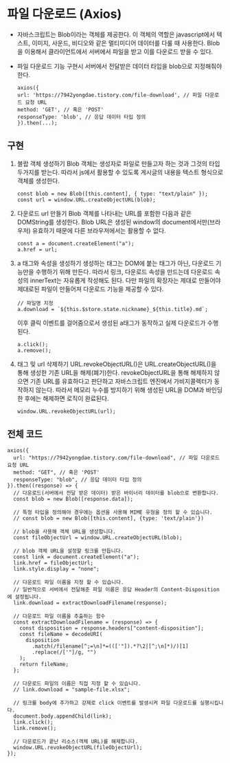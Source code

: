 # 파일 다운로드 (Axios)

- 자바스크립트는 Blob이라는 객체를 제공한다. 이 객체의 역할은 javascript에서 텍스트, 이미지, 사운드, 비디오와 같은 멀티미디어 데이터를 다룰 때 사용한다. Blob을 이용해서 클라이언트에서 서버에서 파일을 받고 이를 다운로드 받을 수 있다.

- 파일 다운로드 기능 구현시 서버에서 전달받은 데이터 타입을 blob으로 지정해줘야 한다.

  ```tsx
  axios({
  url: 'https://7942yongdae.tistory.com/file-download', // 파일 다운로드 요청 URL
  method: 'GET', // 혹은 'POST'
  responseType: 'blob', // 응답 데이터 타입 정의
  }).then(...);
  ```

## 구현

1.  블랍 객체 생성하기
    Blob 객체는 생성자로 파일로 만들고자 하는 것과 그것의 타입 두가지를 받는다. 따라서 js에서 활용할 수 있도록 게시글의 내용을 텍스트 형식으로 객체를 생성한다.

    ```tsx
    const blob = new Blob([this.content], { type: "text/plain" });
    const url = window.URL.createObjectURL(blob);
    ```

2.  다운로드 url 만들기
    Blob 객체를 나타내는 URL를 포함한 다음과 같은 DOMString를 생성한다. Blob URL은 생성된 window의 document에서만(브라우저) 유효하기 때문에 다른 브라우저에서는 활용할 수 없다.

    ```tsx
    const a = document.createElement("a");
    a.href = url;
    ```

3.  a 태그와 속성을 생성하기
    생성하는 태그는 DOM에 붙는 태그가 아닌, 다운로드 기능만을 수행하기 위해 만든다. 따라서 링크, 다운로드 속성을 만드는데 다운로드 속성의 innerText는 자유롭게 작성해도 된다. 다만 파일의 확장자는 제대로 만들어야 제대로된 파일이 만들어져 다운로드 기능을 제공할 수 있다.

    ```tsx
    // 파일명 지정
    a.download = `${this.$store.state.nickname}_${this.title}.md`;
    ```

    이후 클릭 이벤트를 걸어줌으로서 생성된 a태그가 동작하고 실제 다운로드가 수행된다.

    ```tsx
    a.click();
    a.remove();
    ```

4.  태그 및 url 삭제하기
    URL.revokeObjectURL()은 URL.createObjectURL()을 통해 생성한 기존 URL을 해제(폐기)한다.
    revokeObjectURL을 통해 해제하지 않으면 기존 URL를 유효하다고 판단하고 자바스크립트 엔진에서 가비지콜렉터가 동작하지 않는다. 따라서 메모리 누수를 방지하기 위해 생성된 URL을 DOM과 바인딩한 후에는 해제하면 로직이 완료된다.

    ```tsx
    window.URL.revokeObjectURL(url);
    ```

## 전체 코드

```tsx
axios({
  url: "https://7942yongdae.tistory.com/file-download", // 파일 다운로드 요청 URL
  method: "GET", // 혹은 'POST'
  responseType: "blob", // 응답 데이터 타입 정의
}).then((response) => {
  // 다운로드(서버에서 전달 받은 데이터) 받은 바이너리 데이터를 blob으로 변환합니다.
  const blob = new Blob([response.data]);

  // 특정 타입을 정의해야 경우에는 옵션을 사용해 MIME 유형을 정의 할 수 있습니다.
  // const blob = new Blob([this.content], {type: 'text/plain'})

  // blob을 사용해 객체 URL을 생성합니다.
  const fileObjectUrl = window.URL.createObjectURL(blob);

  // blob 객체 URL을 설정할 링크를 만듭니다.
  const link = document.createElement("a");
  link.href = fileObjectUrl;
  link.style.display = "none";

  // 다운로드 파일 이름을 지정 할 수 있습니다.
  // 일반적으로 서버에서 전달해준 파일 이름은 응답 Header의 Content-Disposition에 설정됩니다.
  link.download = extractDownloadFilename(response);

  // 다운로드 파일 이름을 추출하는 함수
  const extractDownloadFilename = (response) => {
    const disposition = response.headers["content-disposition"];
    const fileName = decodeURI(
      disposition
        .match(/filename[^;=\n]*=((['"]).*?\2|[^;\n]*)/)[1]
        .replace(/['"]/g, "")
    );
    return fileName;
  };

  // 다운로드 파일의 이름은 직접 지정 할 수 있습니다.
  // link.download = "sample-file.xlsx";

  // 링크를 body에 추가하고 강제로 click 이벤트를 발생시켜 파일 다운로드를 실행시킵니다.
  document.body.appendChild(link);
  link.click();
  link.remove();

  // 다운로드가 끝난 리소스(객체 URL)를 해제합니다.
  window.URL.revokeObjectURL(fileObjectUrl);
});
```

